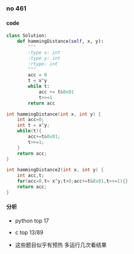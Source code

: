 ### no 461

#### code

```python
class Solution:
    def hammingDistance(self, x, y):
        """
        :type x: int
        :type y: int
        :rtype: int
        """
        acc = 0
        t = x^y 
        while t:
            acc += t&0x01
            t>>=1
        return acc
```
```c
int hammingDistance(int x, int y) {
    int acc=0;
    int t = x^y;
    while(t){
        acc+=t&0x01;
        t>>=1;
    }
    return acc;
}
```
```c
int hammingDistance2(int x, int y) {
    int acc,t;
    for(acc=0,t= x^y;t>0;acc+=t&0x01,t>>=1){}
    return acc;
}
```

#### 分析

- python top 17

- c top 13/89 

- 这些题目似乎有预热 多运行几次看结果